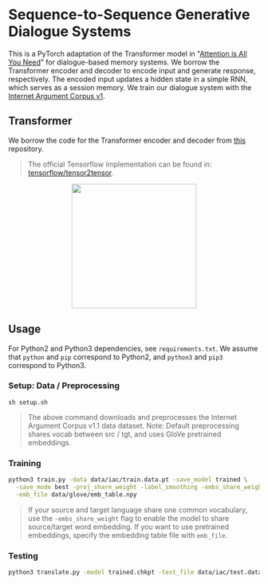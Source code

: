 # Sequence-to-Sequence Generative Dialogue Systems
This is a PyTorch adaptation of the Transformer model in "[Attention is All You Need](https://arxiv.org/abs/1706.03762)" for dialogue-based memory systems. We borrow the Transformer encoder and decoder to encode input and generate response, respectively. The encoded input updates a hidden state in a simple RNN, which serves as a session memory. We train our dialogue system with the [Internet Argument Corpus v1](https://nlds.soe.ucsc.edu/iac).

## Transformer
We borrow the code for the Transformer encoder and decoder from [this](https://github.com/jadore801120/attention-is-all-you-need-pytorch) repository.

> The official Tensorflow Implementation can be found in: [tensorflow/tensor2tensor](https://github.com/tensorflow/tensor2tensor/blob/master/tensor2tensor/models/transformer.py).

<p align="center">
<img src="http://imgur.com/1krF2R6.png" width="250">
</p>

## Usage
For Python2 and Python3 dependencies, see `requirements.txt`. We assume that `python` and `pip` correspond to Python2, and `python3` and `pip3` correspond to Python3.

### Setup: Data / Preprocessing
```
sh setup.sh
```
> The above command downloads and preprocesses the Internet Argument Corpus v1.1 data dataset.
> Note: Default preprocessing shares vocab between src / tgt, and uses GloVe pretrained embeddings.

### Training
```bash
python3 train.py -data data/iac/train.data.pt -save_model trained \
  -save_mode best -proj_share_weight -label_smoothing -embs_share_weight \
  -emb_file data/glove/emb_table.npy
```
> If your source and target language share one common vocabulary, use the `-embs_share_weight` flag to enable the model to share source/target word embedding.
> If you want to use pretrained embeddings, specify the embedding table file with `emb_file`.

### Testing
```bash
python3 translate.py -model trained.chkpt -test_file data/iac/test.data.pt
```
